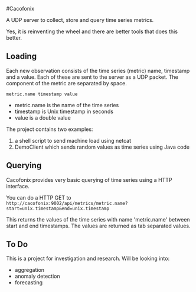 #Cacofonix

A UDP server to collect, store and query time series metrics.

Yes, it is reinventing the wheel and there are better tools that does this better.

## Loading
Each new observation consists of the time series (metric) name, timestamp and a value. Each of these are sent to the server as a UDP packet. The component of the metric are separated by space.

```metric.name timestamp value```

 - metric.name is the name of the time series
 - timestamp is Unix timestamp in seconds
 - value is a double value


The project contains two examples:

 1. a shell script to send machine load using netcat
 2. DemoClient which sends random values as time series using Java code
 
## Querying
Cacofonix provides very basic querying of time series using a HTTP interface.

You can do a HTTP GET to ```http://cacofonix:9002/api/metrics/metric.name?start=unix.timestamp&end=unix.timestamp```

This returns the values of the time series with name 'metric.name' between start and end timestamps. The values are returned as tab separated values.

## To Do
This is a project for investigation and research. Will be looking into:

 - aggregation
 - anomaly detection
 - forecasting
 
 
 